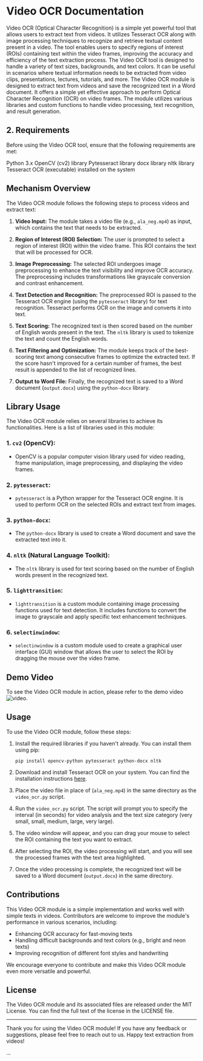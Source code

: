 # Video OCR Documentation

Video OCR (Optical Character Recognition) is a simple yet powerful tool that allows users to extract text from videos. It utilizes Tesseract OCR along with image processing techniques to recognize and retrieve textual content present in a video. The tool enables users to specify regions of interest (ROIs) containing text within the video frames, improving the accuracy and efficiency of the text extraction process.
The Video OCR tool is designed to handle a variety of text sizes, backgrounds, and text colors. It can be useful in scenarios where textual information needs to be extracted from video clips, presentations, lectures, tutorials, and more.
The Video OCR module is designed to extract text from videos and save the recognized text in a Word document. It offers a simple yet effective approach to perform Optical Character Recognition (OCR) on video frames. The module utilizes various libraries and custom functions to handle video processing, text recognition, and result generation.

## 2. Requirements
Before using the Video OCR tool, ensure that the following requirements are met:

Python 3.x
OpenCV (cv2) library
Pytesseract library
docx library
nltk library
Tesseract OCR (executable) installed on the system

## Mechanism Overview

The Video OCR module follows the following steps to process videos and extract text:

1. **Video Input:** The module takes a video file (e.g., `ala_neg.mp4`) as input, which contains the text that needs to be extracted.

2. **Region of Interest (ROI) Selection:** The user is prompted to select a region of interest (ROI) within the video frame. This ROI contains the text that will be processed for OCR.

3. **Image Preprocessing:** The selected ROI undergoes image preprocessing to enhance the text visibility and improve OCR accuracy. The preprocessing includes transformations like grayscale conversion and contrast enhancement.

4. **Text Detection and Recognition:** The preprocessed ROI is passed to the Tesseract OCR engine (using the `pytesseract` library) for text recognition. Tesseract performs OCR on the image and converts it into text.

5. **Text Scoring:** The recognized text is then scored based on the number of English words present in the text. The `nltk` library is used to tokenize the text and count the English words.

6. **Text Filtering and Optimization:** The module keeps track of the best-scoring text among consecutive frames to optimize the extracted text. If the score hasn't improved for a certain number of frames, the best result is appended to the list of recognized lines.

7. **Output to Word File:** Finally, the recognized text is saved to a Word document (`output.docx`) using the `python-docx` library.

## Library Usage

The Video OCR module relies on several libraries to achieve its functionalities. Here is a list of libraries used in this module:

### 1. `cv2` (OpenCV):

- OpenCV is a popular computer vision library used for video reading, frame manipulation, image preprocessing, and displaying the video frames.

### 2. `pytesseract`:

- `pytesseract` is a Python wrapper for the Tesseract OCR engine. It is used to perform OCR on the selected ROIs and extract text from images.

### 3. `python-docx`:

- The `python-docx` library is used to create a Word document and save the extracted text into it.

### 4. `nltk` (Natural Language Toolkit):

- The `nltk` library is used for text scoring based on the number of English words present in the recognized text.

### 5. `lighttransition`:

- `lighttransition` is a custom module containing image processing functions used for text detection. It includes functions to convert the image to grayscale and apply specific text enhancement techniques.

### 6. `selectinwindow`:

- `selectinwindow` is a custom module used to create a graphical user interface (GUI) window that allows the user to select the ROI by dragging the mouse over the video frame.

## Demo Video

To see the Video OCR module in action, please refer to the demo video ![video](https://drive.google.com/file/d/1xMxuxkkDsDvKT7VsMRuFhdbPG6h3yxvy/view?usp=drive_link).

## Usage

To use the Video OCR module, follow these steps:

1. Install the required libraries if you haven't already. You can install them using pip:

   ```
   pip install opencv-python pytesseract python-docx nltk
   ```

2. Download and install Tesseract OCR on your system. You can find the installation instructions [here](https://github.com/tesseract-ocr/tesseract).

3. Place the video file in place of (`ala_neg.mp4`) in the same directory as the `video_ocr.py` script.

4. Run the `video_ocr.py` script. The script will prompt you to specify the interval (in seconds) for video analysis and the text size category (very small, small, medium, large, very large).

5. The video window will appear, and you can drag your mouse to select the ROI containing the text you want to extract.

6. After selecting the ROI, the video processing will start, and you will see the processed frames with the text area highlighted.

7. Once the video processing is complete, the recognized text will be saved to a Word document (`output.docx`) in the same directory.

## Contributions

This Video OCR module is a simple implementation and works well with simple texts in videos. Contributors are welcome to improve the module's performance in various scenarios, including:

- Enhancing OCR accuracy for fast-moving texts
- Handling difficult backgrounds and text colors (e.g., bright and neon texts)
- Improving recognition of different font styles and handwriting

We encourage everyone to contribute and make this Video OCR module even more versatile and powerful.

## License

The Video OCR module and its associated files are released under the MIT License. You can find the full text of the license in the LICENSE file.

---

Thank you for using the Video OCR module! If you have any feedback or suggestions, please feel free to reach out to us. Happy text extraction from videos!

...
